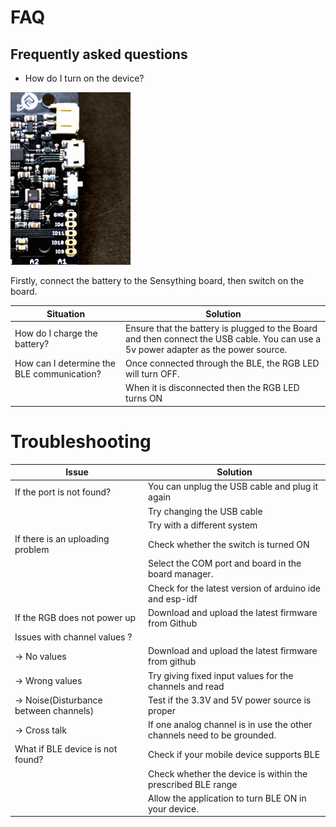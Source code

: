 # FAQ

## Frequently asked questions

* How do I turn on the device?

![switch](images//switch.jpg)

Firstly, connect the battery to the Sensything board, then switch on the board.

| Situation                        | Solution                                                                                                                             |
|----------------------------------|--------------------------------------------------------------------------------------------------------------------------------------|
| How do I charge the battery?     | Ensure that the battery is plugged to the Board and then connect the USB cable.  You can use a 5v power adapter as the power source. |
| How can I determine the BLE communication?      | Once connected through the BLE, the RGB LED will turn OFF.  |
|                                  | When it is disconnected then the RGB LED turns ON     |

# Troubleshooting

| Issue                                  | Solution                                                                |
|----------------------------------------|-------------------------------------------------------------------------|
| If the port is not found?              | You can unplug the USB cable and plug it again                          |
|                                        | Try changing the USB cable                                              |
|                                        | Try with a different system                                             |
| If there is an uploading problem       | Check whether the switch is turned ON                                   |
|                                        | Select the COM port and board in the board manager.                     |
|                                        | Check for the latest version of arduino ide and esp-idf                 |
| If the RGB does not power up           | Download and upload the latest firmware from Github                     |
| Issues with channel values ?           |                                                                         |
| -> No values                           | Download and upload the latest firmware from github                     |
| -> Wrong values                        | Try giving fixed input values for the channels and read                 |
| -> Noise(Disturbance between channels) | Test if the 3.3V and 5V power source is proper                          |
| -> Cross talk                          | If one analog channel is in use the other channels need to be grounded. |
| What if BLE device is not found?       | Check if your mobile device supports BLE                                |
|                                        | Check whether the device is within the prescribed BLE range             |
|                                        | Allow the application to turn BLE ON in your device.                    |
